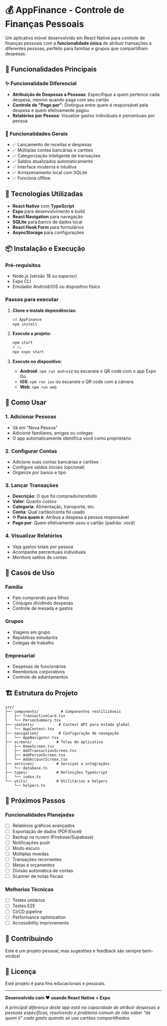 # 💰 AppFinance - Controle de Finanças Pessoais

Um aplicativo móvel desenvolvido em React Native para controle de finanças pessoais com a **funcionalidade única** de atribuir transações a diferentes pessoas, perfeito para famílias e grupos que compartilham despesas.

## 🌟 Funcionalidades Principais

### ✨ **Funcionalidade Diferencial**

- **Atribuição de Despesas a Pessoas**: Especifique a quem pertence cada despesa, mesmo quando paga com seu cartão
- **Controle de "Pago por"**: Distingua entre quem é responsável pela despesa e quem efetivamente pagou
- **Relatórios por Pessoa**: Visualize gastos individuais e percentuais por pessoa

### 📱 Funcionalidades Gerais

- ✅ Lançamento de receitas e despesas
- ✅ Múltiplas contas bancárias e cartões
- ✅ Categorização inteligente de transações
- ✅ Saldos atualizados automaticamente
- ✅ Interface moderna e intuitiva
- ✅ Armazenamento local com SQLite
- ✅ Funciona offline

## 🚀 Tecnologias Utilizadas

- **React Native** com **TypeScript**
- **Expo** para desenvolvimento e build
- **React Navigation** para navegação
- **SQLite** para banco de dados local
- **React Hook Form** para formulários
- **AsyncStorage** para configurações

## 📦 Instalação e Execução

### Pré-requisitos

- Node.js (versão 18 ou superior)
- Expo CLI
- Emulador Android/iOS ou dispositivo físico

### Passos para executar

1. **Clone e instale dependências:**

   ```bash
   cd AppFinance
   npm install
   ```

2. **Execute o projeto:**

   ```bash
   npm start
   # ou
   npx expo start
   ```

3. **Execute no dispositivo:**
   - **Android**: `npm run android` ou escaneie o QR code com o app Expo Go
   - **iOS**: `npm run ios` ou escaneie o QR code com a câmera
   - **Web**: `npm run web`

## 📱 Como Usar

### 1. **Adicionar Pessoas**
- Vá em "Nova Pessoa"
- Adicione familiares, amigos ou colegas
- O app automaticamente identifica você como proprietário

### 2. **Configurar Contas**
- Adicione suas contas bancárias e cartões
- Configure saldos iniciais (opcional)
- Organize por banco e tipo

### 3. **Lançar Transações**
- **Descrição**: O que foi comprado/recebido
- **Valor**: Quanto custou
- **Categoria**: Alimentação, transporte, etc.
- **Conta**: Qual cartão/conta foi usado
- **✨ Para quem é**: Atribua a despesa à pessoa responsável
- **Pago por**: Quem efetivamente usou o cartão (padrão: você)

### 4. **Visualizar Relatórios**
- Veja gastos totais por pessoa
- Acompanhe percentuais individuais
- Monitore saldos de contas

## 🎯 Casos de Uso

### Família
- Pais comprando para filhos
- Cônjuges dividindo despesas
- Controle de mesada e gastos

### Grupos
- Viagens em grupo
- Repúblicas estudantis
- Colegas de trabalho

### Empresarial
- Despesas de funcionários
- Reembolsos corporativos
- Controle de adiantamentos

## 🏗️ Estrutura do Projeto

```
src/
├── components/          # Componentes reutilizáveis
│   ├── TransactionCard.tsx
│   └── PersonSummary.tsx
├── contexts/           # Context API para estado global
│   └── AppContext.tsx
├── navigation/         # Configuração de navegação
│   └── AppNavigator.tsx
├── screens/           # Telas do aplicativo
│   ├── HomeScreen.tsx
│   ├── AddTransactionScreen.tsx
│   ├── AddPersonScreen.tsx
│   └── AddAccountScreen.tsx
├── services/          # Serviços e integrações
│   └── database.ts
├── types/             # Definições TypeScript
│   └── index.ts
└── utils/             # Utilitários e helpers
    └── helpers.ts
```

## 🔄 Próximos Passos

### Funcionalidades Planejadas
- [ ] Relatórios gráficos avançados
- [ ] Exportação de dados (PDF/Excel)
- [ ] Backup na nuvem (Firebase/Supabase)
- [ ] Notificações push
- [ ] Modo escuro
- [ ] Múltiplas moedas
- [ ] Transações recorrentes
- [ ] Metas e orçamentos
- [ ] Divisão automática de contas
- [ ] Scanner de notas fiscais

### Melhorias Técnicas
- [ ] Testes unitários
- [ ] Testes E2E
- [ ] CI/CD pipeline
- [ ] Performance optimization
- [ ] Accessibility improvements

## 🤝 Contribuindo

Este é um projeto pessoal, mas sugestões e feedback são sempre bem-vindos!

## 📄 Licença

Este projeto é para fins educacionais e pessoais.

---

**Desenvolvido com ❤️ usando React Native + Expo**

*A principal diferença deste app está na capacidade de atribuir despesas a pessoas específicas, resolvendo o problema comum de não saber "de quem é" cada gasto quando se usa cartões compartilhados.*
